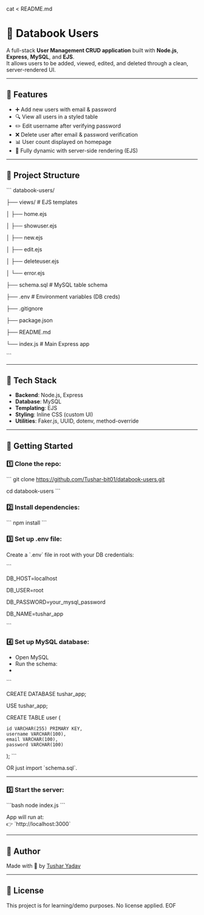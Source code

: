 cat <<EOF > README.md
# 📘 Databook Users

A full-stack **User Management CRUD application** built with **Node.js**, **Express**, **MySQL**, and **EJS**.  
It allows users to be added, viewed, edited, and deleted through a clean, server-rendered UI.

---

## 🔧 Features

- ➕ Add new users with email & password
- 🔍 View all users in a styled table
- ✏️ Edit username after verifying password
- ❌ Delete user after email & password verification
- 📊 User count displayed on homepage
- 🧠 Fully dynamic with server-side rendering (EJS)

---

## 📂 Project Structure

\`\`\`
databook-users/

├── views/                 # EJS templates

│   ├── home.ejs

│   ├── showuser.ejs

│   ├── new.ejs

│   ├── edit.ejs

│   ├── deleteuser.ejs

│   └── error.ejs

├── schema.sql             # MySQL table schema

├── .env                   # Environment variables (DB creds)

├── .gitignore

├── package.json

├── README.md

└── index.js               # Main Express app

\`\`\`

---

## 🧪 Tech Stack

- **Backend**: Node.js, Express
- **Database**: MySQL
- **Templating**: EJS
- **Styling**: Inline CSS (custom UI)
- **Utilities**: Faker.js, UUID, dotenv, method-override

---

## 🚀 Getting Started

### 1️⃣ Clone the repo:

\`\`\`
git clone https://github.com/Tushar-bit01/databook-users.git

cd databook-users
\`\`\`

### 2️⃣ Install dependencies:

\`\`\`
npm install
\`\`\`

### 3️⃣ Set up .env file:
Create a \`.env\` file in root with your DB credentials:

\`\`\`

DB_HOST=localhost

DB_USER=root

DB_PASSWORD=your_mysql_password

DB_NAME=tushar_app

\`\`\`

### 4️⃣ Set up MySQL database:

- Open MySQL
- Run the schema:
- 
\`\`\`

CREATE DATABASE tushar_app;

USE tushar_app;


CREATE TABLE user (

    id VARCHAR(255) PRIMARY KEY,
    username VARCHAR(100),
    email VARCHAR(100),
    password VARCHAR(100)
    
);
\`\`\`

OR just import \`schema.sql\`.

---

### 5️⃣ Start the server:
\`\`\`bash
node index.js
\`\`\`

App will run at:  
👉 \`http://localhost:3000\`

---

## 🤝 Author

Made with 💙 by [Tushar Yadav](https://github.com/Tushar-bit01)

---

## 📜 License

This project is for learning/demo purposes. No license applied.
EOF